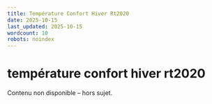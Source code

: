 ```yaml
---
title: Température Confort Hiver Rt2020
date: 2025-10-15
last_updated: 2025-10-15
wordcount: 10
robots: noindex
---
```


# température confort hiver rt2020

Contenu non disponible – hors sujet.